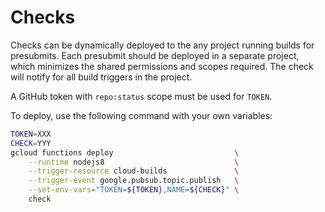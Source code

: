 # Checks

Checks can be dynamically deployed to the any project running builds for
presubmits. Each presubmit should be deployed in a separate project, which
minimizes the shared permissions and scopes required. The check will notify for
all build triggers in the project.

A GitHub token with `repo:status` scope must be used for `TOKEN`.

To deploy, use the following command with your own variables:

```bash
TOKEN=XXX
CHECK=YYY
gcloud functions deploy                           \
    --runtime nodejs8                             \
    --trigger-resource cloud-builds               \
    --trigger-event google.pubsub.topic.publish   \
    --set-env-vars="TOKEN=${TOKEN},NAME=${CHECK}" \
    check
```
